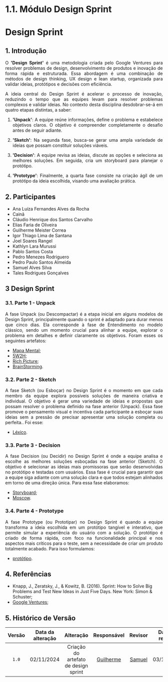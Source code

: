 # 1.1. Módulo Design Sprint

<div class="body">
  
# Design Sprint

## 1. Introdução

<div align="justify">

O **'Design Sprint'** é uma metodologia criada pelo Google Ventures para resolver problemas de design, desenvolvimento de produtos e inovação de forma rápida e estruturada. Essa abordagem é uma combinação de métodos de design thinking, UX design e lean startup, organizada para validar ideias, protótipos e decisões com eficiência.

A ideia central do Design Sprint é acelerar o processo de inovação, reduzindo o tempo que as equipes levam para resolver problemas complexos e validar ideias. No contexto desta disciplina desdobrar-se-á em quatro etapas distintas, a saber:

1. **'Unpack'**: A equipe reúne informações, define o problema e estabelece objetivos claros. O objetivo é compreender completamente o desafio antes de seguir adiante.

2. **'Sketch'**: Na segunda fase, busca-se gerar uma ampla variedade de ideias que possam constituir soluções viáveis.

3. **'Decision'**: A equipe revisa as ideias, discute as opções e seleciona as melhores soluções. Em seguida, cria um storyboard para planejar o protótipo.

4. **'Prototype'**: Finalmente, a quarta fase consiste na criação ágil de um protótipo da ideia escolhida, visando uma avaliação prática.

## 2. Participantes

- Ana Luíza Fernandes Alves da Rocha
- Cainã
- Cláudio Henrique dos Santos Carvalho
- Elias Faria de Oliveira
- Guilherme Meister Correa
- Igor Thiago Lima de Santana
- Joel Soares Rangel
- Kathlyn Lara Murussi
- Pablo Santos Costa
- Pedro Menezes Rodriguero
- Pedro Paulo Santos Almeida
- Samuel Alves Silva
- Tales Rodrigues Gonçalves

## 3 Design Sprint

### 3.1. Parte 1 - Unpack

A fase Unpack (ou Descompactar) é a etapa inicial em alguns modelos de Design Sprint, principalmente quando o sprint é adaptado para durar menos que cinco dias. Ela corresponde à fase de Entendimento no modelo clássico, sendo um momento crucial para alinhar a equipe, explorar o problema em detalhes e definir claramente os objetivos. Foram esses os seguintes artefatos:

- [Mapa Mental]();
- [5W2H]();
- [Rich Picture]();
- [BrainStorming]().

### 3.2. Parte 2 - Sketch

A fase Sketch (ou Esboçar) no Design Sprint é o momento em que cada membro da equipe explora possíveis soluções de maneira criativa e individual. O objetivo é gerar uma variedade de ideias e propostas que possam resolver o problema definido na fase anterior (Unpack). Essa fase promove o pensamento visual e incentiva cada participante a esboçar suas ideias sem a pressão de precisar apresentar uma solução completa ou perfeita.. Foi esse: 

- [Léxico]().

### 3.3. Parte 3 - Decision

A fase Decision (ou Decidir) no Design Sprint é onde a equipe analisa e escolhe as melhores soluções esboçadas na fase anterior (Sketch). O objetivo é selecionar as ideias mais promissoras que serão desenvolvidas no protótipo e testadas com usuários. Essa fase é crucial para garantir que a equipe siga adiante com uma solução clara e que todos estejam alinhados em torno de uma direção única. Para essa fase elaboramos:

- [Storyboard]();
- [Moscow]().

### 3.4. Parte 4 - Prototype

A fase Prototype (ou Prototipar) no Design Sprint é quando a equipe transforma a ideia escolhida em um protótipo tangível e interativo, que permite simular a experiência do usuário com a solução. O protótipo é criado de forma rápida, com foco na funcionalidade principal e nos aspectos mais críticos para o teste, sem a necessidade de criar um produto totalmente acabado. Para isso formulamos:

- [protótipo]().

## 4. Referências

</div>

- Knapp, J., Zeratsky, J., & Kowitz, B. (2016). Sprint: How to Solve Big Problems and Test New Ideas in Just Five Days. New York: Simon & Schuster;
- [Google Ventures](http://www.gv.com/sprint/);

## 5. Histórico de Versão

|  Versão  |   Data da alteração  |   Alteração  |  Responsável  |  Revisor  | Data de revisão |
| :------: | :------------------: | :-----------: | :--------------: | :--------: | :-----------------: |
| `1.0` | 02/11/2024 | Criação do artefato de design sprint | [Guilherme](https://github.com/gmeister18) | [Samuel](https://github.com/StrangeUnit28) | 03/11/2024 |

</div>